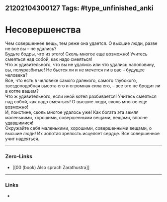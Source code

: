 21202104300127
Tags: #type_unfinished_anki 
---
# Несовершенства

Чем совершеннее вещь, тем реже она удается. О высшие люди, разве не все вы – не удались? <br>Будьте бодры, что из этого! Сколь многое еще возможно! Учитесь смеяться над собой, как надо смеяться! <br>Что ж удивительного, что вы не удались или что удались наполовину, вы, полуразбитые! Не бьется ли и не мечется ли в вас – будущее человека? <br>Все, что есть в человеке самого далекого, самого глубокого, звездоподобная высота его и огромная сила его, – все это не бродит ли в котле вашем? <br>Что ж удивительного, если иной котел разбивается! Учитесь смеяться над собой, как надо смеяться! О высшие люди, сколь многое еще возможно! <br>И, поистине, сколь многое удалось уже! Как богата эта земля маленькими, хорошими, совершенными вещами, вещами, вполне удавшимися! <br>Окружайте себя маленькими, хорошими, совершенными вещами, о высшие люди! Их золотая зрелость исцеляет сердце. Все совершенное учит надеяться.

---
### Zero-Links
- [[00 (book) Also sprach Zarathustra]]
---
### Links
-